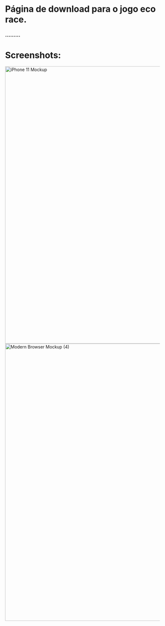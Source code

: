 # Página de download para o jogo eco race.

### .........

# Screenshots:
<img src="https://github.com/user-attachments/assets/f72f2a59-2344-40de-80d9-30f48918551d" alt="iPhone 11 Mockup" width="900" height="auto">
<img src="https://github.com/user-attachments/assets/c5bec2c8-d86c-417c-b44b-24a386e1c88a" alt="Modern Browser Mockup (4)" width="900" height="auto">

